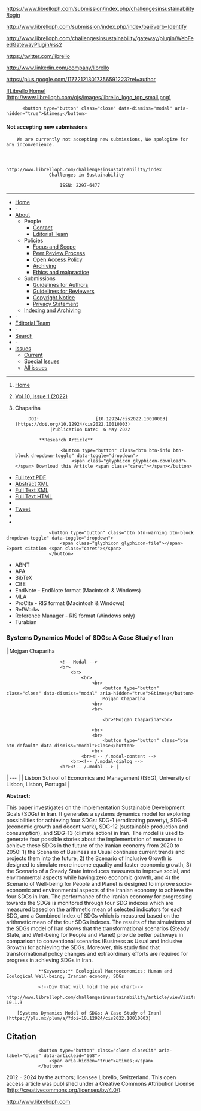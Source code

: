 <!-- Google Tag Manager -->
<noscript><iframe src="//www.googletagmanager.com/ns.html?id=GTM-KZQS36" height="0" width="0" style="display:none;visibility:hidden"></iframe></noscript>

<!-- End Google Tag Manager -->

<!-- AddThis Smart Layers BEGIN -->
<!-- Go to http://www.addthis.com/get/smart-layers to customize -->

<!-- AddThis Smart Layers END -->

<!--a target='blank' href="https://www.librelloph.com/submission/index.php/challengesinsustainability/author/submit">
                <img src="http://www.librelloph.com/ojs/images/submit.png" width="100px" height="31px" alt="Twitter"/>
            </a-->

https://www.librelloph.com/submission/index.php/challengesinsustainability/login

http://www.librelloph.com/submission/index.php/index/oai?verb=Identify

http://www.librelloph.com/challengesinsustainability/gateway/plugin/WebFeedGatewayPlugin/rss2

https://twitter.com/librello

http://www.linkedin.com/company/librello

https://plus.google.com/117721213017356591223?rel=author

[!\[Librello Home\](http://www.librelloph.com/ojs/images/librello_logo_top_small.png)](http://www.librelloph.com)

<!-- MODAL SUbmissions disabled -->

          <button type="button" class="close" data-dismiss="modal" aria-hidden="true">&times;</button>
          
#### Not accepting new submissions

        We are currently not accepting new submissions, We apologize for any inconvenience.

<!-- /.modal-content -->
    
<!-- /.modal-dialog -->
  
<!-- /.modal -->

# 
                                                    http://www.librelloph.com/challengesinsustainability/index
                    Challenges in Sustainability 

                        ISSN: 2297-6477

* * *

- [Home](http://www.librelloph.com/challengesinsustainability/index)
- ·
- [About](http://www.librelloph.com/challengesinsustainability/about)
    - People
        - [Contact](http://www.librelloph.com/challengesinsustainability/about/contact)
        - [Editorial Team](http://www.librelloph.com/challengesinsustainability/about/editorialTeam)
    - Policies
        - [Focus and Scope](http://www.librelloph.com/challengesinsustainability/about/editorialPolicies#focusAndScope)
        - [Peer Review Process](http://www.librelloph.com/challengesinsustainability/about/editorialPolicies#peerReviewProcess)
        - [Open Access Policy](http://www.librelloph.com/challengesinsustainability/about/editorialPolicies#openAccessPolicy)
        - [Archiving](http://www.librelloph.com/challengesinsustainability/about/editorialPolicies#archiving)
        - [Ethics and malpractice](http://www.librelloph.com/challengesinsustainability/pages/view/ethics_and_malpractice_guidelines)
    - Submissions
        - [Guidelines for Authors](/submission/public/ref_style/new_guidelines_for_authors.pdf)
        - [Guidelines
                                for Reviewers](/submission/public/ref_style/guidelines_for_reviewers.pdf)
        - [Copyright Notice](http://www.librelloph.com/challengesinsustainability/about/submissions#copyrightNotice)
        - [Privacy Statement](http://www.librelloph.com/challengesinsustainability/about/submissions#privacyStatement)
    - [Indexing and
                    Archiving](http://www.librelloph.com/challengesinsustainability/pages/view/indexArchive)
- ·
- [Editorial Team](http://www.librelloph.com/challengesinsustainability/about/editorialTeam)
- ·
- [Search](http://www.librelloph.com/challengesinsustainability/search)
- ·
- [Issues](http://www.librelloph.com/challengesinsustainability/issue/archive)
    - [Current](http://www.librelloph.com/challengesinsustainability/issue/current)
    - [Special
                    Issues](http://www.librelloph.com/challengesinsustainability/pages/view/specialissues)
    - [All
                    issues](http://www.librelloph.com/challengesinsustainability/issue/archive)

* * *

1. [Home](http://www.librelloph.com/challengesinsustainability/index)
2. [Vol 10, Issue 1 (2022)](http://www.librelloph.com/challengesinsustainability/issue/view/44)
3. Chapariha

            DOI:                     [10.12924/cis2022.10010003](https://doi.org/10.12924/cis2022.10010003)
                    |Publication Date:  6 May 2022

                **Research Article**

                        <button type="button" class="btn btn-info btn-block dropdown-toggle" data-toggle="dropdown">
                            <span class="glyphicon glyphicon-download"></span> Download this Article <span class="caret"></span></button>
- [Full text PDF](http://www.librelloph.com/challengesinsustainability/article/download/cis-10.1.3/pdf)
- [Abstract XML](http://www.librelloph.com/challengesinsustainability/article/viewXML/cis-10.1.3/xml)
- [Full Text XML](http://www.librelloph.com/challengesinsustainability/article/view/cis-10.1.3/xml)
- [Full Text HTML](http://www.librelloph.com/challengesinsustainability/article/view/cis-10.1.3/html)
- 
- [Tweet](https://twitter.com/share)
- 
- 

                    <button type="button" class="btn btn-warning btn-block dropdown-toggle" data-toggle="dropdown">
                        <span class="glyphicon glyphicon-file"></span> Export citation <span class="caret"></span>
                    </button>
- ABNT
- APA
- BibTeX
- CBE
- EndNote - EndNote format (Macintosh & Windows)
- MLA
- ProCite - RIS format (Macintosh & Windows)
- RefWorks
- Reference Manager - RIS format (Windows only)
- Turabian

### Systems Dynamics Model of SDGs: A Case Study of Iran

| Mojgan Chapariha

                        <!-- Modal -->
                        <br>
                            <br>
                                <br>
                                    <br>
                                        <button type="button" class="close" data-dismiss="modal" aria-hidden="true">&times;</button>
                                        Mojgan Chapariha
                                    <br>
                                    <br>

                                        <br>*Mojgan Chapariha*<br>
                                        
                                    <br>
                                    <br>
                                        <button type="button" class="btn btn-default" data-dismiss="modal">Close</button>
                                    <br>
                                <br><!-- /.modal-content -->
                            <br><!-- /.modal-dialog -->
                        <br><!-- /.modal --> |
| --- |
| Lisbon School of Economics and Management (ISEG), University of Lisbon, Lisbon, Portugal |

**Abstract:**
                    
This paper investigates on the implementation Sustainable Development Goals (SDGs) in Iran. It generates a systems dynamics model for exploring possibilities for achieving four SDGs: SDG-1 (eradicating poverty), SDG-8 (economic growth and decent work), SDG-12 (sustainable production and consumption), and SDG-13 (climate action) in Iran. The model is used to generate four possible stories about the implementation of measures to achieve these SDGs in the future of the Iranian economy from 2020 to 2050: 1) the Scenario of Business as Usual continues current trends and projects them into the future, 2) the Scenario of Inclusive Growth is designed to simulate more income equality and faster economic growth, 3) the Scenario of a Steady State introduces measures to improve social, and environmental aspects while having zero economic growth, and 4) the Scenario of Well-being for People and Planet is designed to improve socio-economic and environmental aspects of the Iranian economy to achieve the four SDGs in Iran. The performance of the Iranian economy for progressing towards the SDGs is monitored through four SDG indexes which are measured based on the arithmetic mean of selected indicators for each SDG, and a Combined Index of SDGs which is measured based on the arithmetic mean of the four SDGs indexes. The results of the simulations of the SDGs model of Iran shows that the transformational scenarios (Steady State, and Well-being for People and Planet) provide better pathways in comparison to conventional scenarios (Business as Usual and Inclusive Growth) for achieving the SDGs. Moreover, this study find that transformational policy changes and extraordinary efforts are required for progress in achieving SDGs in Iran.

                **Keywords:** Ecological Macroeconomics; Human and Ecological Well-being; Iranian economy; SDGs

                <!--Div that will hold the pie chart-->
                http://www.librelloph.com/challengesinsustainability/article/viewVisits/cis-10.1.3

        [Systems Dynamics Model of SDGs: A Case Study of Iran](https://plu.mx/plum/a/?doi=10.12924/cis2022.10010003)

## Citation

                <button type="button" class="close closeCit" aria-label="Close" data-articleid="668">
                    <span aria-hidden="true">&times;</span>
                </button>

<!-- content -->

<!-- main -->

<!-- body -->

 2012 - 2024  by the authors; licensee Librello, Switzerland. This open access article was published
under a Creative Commons Attribution License (http://creativecommons.org/licenses/by/4.0/).

http://www.librelloph.com

 <!-- container -->